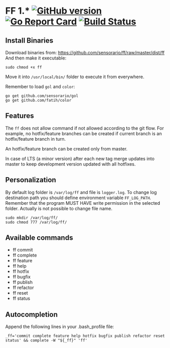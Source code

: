 # FF 1.* [![GitHub version](https://badge.fury.io/gh/sensorario%2Fff.svg)](https://github.com/sensorario/ff/releases) [![Go Report Card](https://goreportcard.com/badge/github.com/sensorario/ff)](https://goreportcard.com/report/github.com/sensorario/ff) [![Build Status](https://travis-ci.org/sensorario/ff.svg?branch=master)](https://travis-ci.org/sensorario/ff)

## Install Binaries

Download binaries from: https://github.com/sensorario/ff/raw/master/dist/ff
And then make it executable:

    sudo chmod +x ff

Move it into `/usr/local/bin/` folder to execute it from everywhere.

Remember to load `gol` and `color`:

    go get github.com/sensorario/gol
    go get github.com/fatih/color

## Features

The `ff` does not allow command if not allowed according to the git flow. For example, no hotfix/feature branches can be created if current branch is an hotfix/feature branch in turn.

An hotfix/feature branch can be created only from master.

In case of LTS (a minor version) after each new tag merge updates into master to keep development version updated with all hotfixes.

## Personalization

By default log folder is `/var/log/ff` and file is `logger.log`.  To change log destination path you  should define environment variable `FF_LOG_PATH`.  Remember that the program MUST HAVE write permission in the selected folder. Actually is not possible to change file name.

    sudo mkdir /var/log/ff/
    sudo chmod 777 /var/log/ff/

## Available commands

 - ff commit
 - ff complete
 - ff feature
 - ff help
 - ff hotfix
 - ff bugfix
 - ff publish
 - ff refactor
 - ff reset
 - ff status

## Autocompletion

Append the following lines in your .bash_profile file:

    _ff='commit complete feature help hotfix bugfix publish refactor reset status' && complete -W "${_ff}" 'ff'
